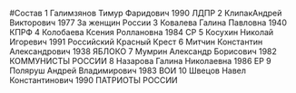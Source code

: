 #Состав
1 Галимзянов Тимур Фаридович 1990 ЛДПР
2 КлипакАндрей Викторович 1977 За женщин России
3 Ковалева Галина Павловна 1940 КПРФ
4 Колобаева Ксения Роллановна 1984 СР
5 Косухин Николай Игоревич 1991 Российский Красный Крест
6 Митчин Константин Александрович 1938 ЯБЛОКО
7 Мумрин Александр Борисович 1982 КОММУНИСТЫ РОССИИ
8 Назарова Галина Николаевна 1986 ЕР
9 Поляруш Андрей Владимирович 1983 ВОИ
10 Швецов Навел Константинович 1990 ПАТРИОТЫ РОССИИ
